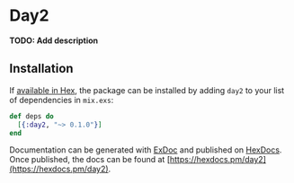# Day2

**TODO: Add description**

## Installation

If [available in Hex](https://hex.pm/docs/publish), the package can be installed
by adding `day2` to your list of dependencies in `mix.exs`:

```elixir
def deps do
  [{:day2, "~> 0.1.0"}]
end
```

Documentation can be generated with [ExDoc](https://github.com/elixir-lang/ex_doc)
and published on [HexDocs](https://hexdocs.pm). Once published, the docs can
be found at [https://hexdocs.pm/day2](https://hexdocs.pm/day2).

